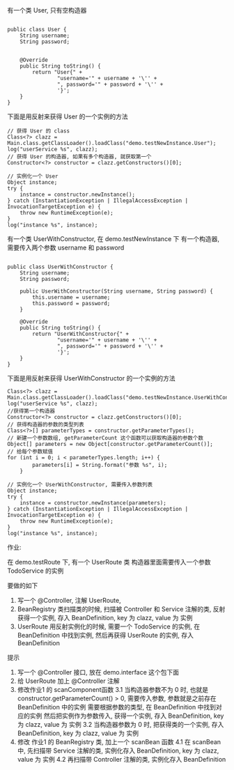 有一个类 User, 只有空构造器
```

public class User {
    String username;
    String password;


    @Override
    public String toString() {
        return "User{" +
                "username='" + username + '\'' +
                ", password='" + password + '\'' +
                '}';
    }
}

```

下面是用反射来获得 User 的一个实例的方法

```
// 获得 User 的 class
Class<?> clazz = Main.class.getClassLoader().loadClass("demo.testNewInstance.User");
log("userService %s", clazz);
// 获得 User 的构造器, 如果有多个构造器, 就获取第一个
Constructor<?> constructor = clazz.getConstructors()[0];

// 实例化一个 User
Object instance;
try {
    instance = constructor.newInstance();
} catch (InstantiationException | IllegalAccessException | InvocationTargetException e) {
    throw new RuntimeException(e);
}
log("instance %s", instance);
```




有一个类 UserWithConstructor, 在 demo.testNewInstance 下
有一个构造器, 需要传入两个参数 username 和 password
```

public class UserWithConstructor {
    String username;
    String password;

    public UserWithConstructor(String username, String password) {
        this.username = username;
        this.password = password;
    }

    @Override
    public String toString() {
        return "UserWithConstructor{" +
                "username='" + username + '\'' +
                ", password='" + password + '\'' +
                '}';
    }
}

```



下面是用反射来获得 UserWithConstructor 的一个实例的方法

```
Class<?> clazz = Main.class.getClassLoader().loadClass("demo.testNewInstance.UserWithConstructor");
log("userService %s", clazz);
//获得第一个构造器
Constructor<?> constructor = clazz.getConstructors()[0];
// 获得构造器的参数的类型列表
Class<?>[] parameterTypes = constructor.getParameterTypes();
// 新建一个参数数组, getParameterCount 这个函数可以获取构造器的参数个数
Object[] parameters = new Object[constructor.getParameterCount()];
// 给每个参数赋值
for (int i = 0; i < parameterTypes.length; i++) {
        parameters[i] = String.format("参数 %s", i);
    }

// 实例化一个 UserWithConstructor, 需要传入参数列表
Object instance;
try {
    instance = constructor.newInstance(parameters);
} catch (InstantiationException | IllegalAccessException | InvocationTargetException e) {
    throw new RuntimeException(e);
}
log("instance %s", instance);
```


作业:

在 demo.testRoute 下, 有一个 UserRoute 类
构造器里面需要传入一个参数 TodoService 的实例

要做的如下
1. 写一个 @Controller, 注解 UserRoute, 
2. BeanRegistry 类扫描类的时候, 扫描被 Controller 和 Service 注解的类, 反射获得一个实例, 存入 BeanDefinition, key 为 clazz, value 为 实例
3. UserRoute 用反射实例化的时候, 需要一个 TodoService 的实例, 在 BeanDefinition 中找到实例, 然后再获得  UserRoute 的实例, 存入 BeanDefinition



提示
1. 写一个 @Controller 接口, 放在 demo.interface 这个包下面
2. 给 UserRoute 加上 @Controller 注解
3. 修改作业1 的 scanComponent函数
    3.1 当构造器参数不为 0 时, 也就是 constructor.getParameterCount() > 0, 需要传入参数, 参数就是之前存在 BeanDefinition 中的实例
        需要根据参数的类型, 在 BeanDefinition 中找到对应的实例
        然后把实例作为参数传入, 获得一个实例, 存入 BeanDefinition, key 为 clazz, value 为 实例
    3.2 当构造器参数为 0 时, 把获得类的一个实例, 存入 BeanDefinition, key 为 clazz, value 为 实例
4. 修改 作业1 的 BeanRegistry 类, 加上一个 scanBean 函数
    4.1 在 scanBean 中, 先扫描带 Service 注解的类, 实例化存入 BeanDefinition, key 为 clazz, value 为 实例
    4.2 再扫描带 Controller 注解的类, 实例化存入 BeanDefinition

